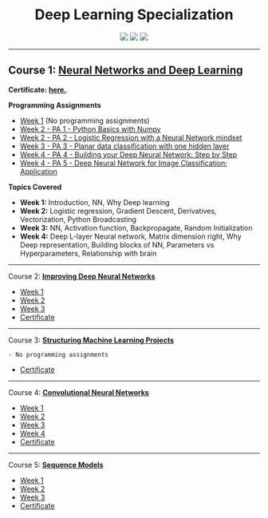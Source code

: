 <h1 align=center>Deep Learning Specialization</h1>

<p align=center>
	<a href="https://www.deeplearning.ai/"><img src="https://img.shields.io/badge/Offered%20By-deeplearning.ai-2a73cc?style=for-the-badge"></a>
	<a href="https://www.coursera.org/instructor/andrewng"><img src="https://img.shields.io/badge/Instructor-Andrew%20Ng-2a73cc?style=for-the-badge"></a>
	<a href="https://www.coursera.org/specializations/deep-learning"><img src="https://img.shields.io/badge/Platform-Coursera-2a73cc?style=for-the-badge&logo=coursera&logoColor=white"></a>
</p>

---

## Course 1: **[Neural Networks and Deep Learning](C1-Neural-Network-and-Deep-Learning)**

**Certificate: [here.](C1-Neural-Network-and-Deep-Learning/Certificate.pdf)**

**Programming Assignments**
- [Week 1]() (No programming assignments)
- [Week 2 - PA 1 - Python Basics with Numpy](C1-Neural-Network-and-Deep-Learning/week-1/W2A1/)
- [Week 2 - PA 2 - Logistic Regression with a Neural Network mindset](C1-Neural-Network-and-Deep-Learning/week-2/W2A2/)
- [Week 3 - PA 3 - Planar data classification with one hidden layer](C1-Neural-Network-and-Deep-Learning/week-3/W3A1/)
- [Week 4 - PA 4 - Building your Deep Neural Network: Step by Step](C1-Neural-Network-and-Deep-Learning/week-4/W4A1/)
- [Week 4 - PA 5 - Deep Neural Network for Image Classification: Application](C1-Neural-Network-and-Deep-Learning/week-4/W4A2/)

**Topics Covered**
- **Week 1:** Introduction, NN, Why Deep learning
- **Week 2:** Logistic regression, Gradient Descent, Derivatives, Vectorization, Python Broadcasting
- **Week 3:** NN, Activation function, Backpropagate, Random Initialization
- **Week 4:** Deep L-layer Neural network, Matrix dimension right, Why Deep representation, Building blocks of NN, Parameters vs Hyperparameters, Relationship with brain

---

Course 2: **[Improving Deep Neural Networks](Improving-Deep-Neural-Networks)**
   - [Week 1](Improving-Deep-Neural-Networks/Week-1)
   - [Week 2](Improving-Deep-Neural-Networks/Week-2)
   - [Week 3](Improving-Deep-Neural-Networks/Week-3)
   - [Certificate](Improving-Deep-Neural-Networks/Certificate.pdf)

---

Course 3: **[Structuring Machine Learning Projects](Structuring-Machine-Learning-Projects)**

   	- No programming assignments

   - [Certificate](Structuring-Machine-Learning-Projects/Certificate.pdf)

---

Course 4: **[Convolutional Neural Networks](Convolutional-Neural-Networks)**
   - [Week 1](Convolutional-Neural-Networks/Week-1)
   - [Week 2](Convolutional-Neural-Networks/Week-2)
   - [Week 3](Convolutional-Neural-Networks/Week-3)
   - [Week 4](Convolutional-Neural-Networks/Week-4)
   - [Certificate](Convolutional-Neural-Networks/Certificate.pdf)

---

Course 5: **[Sequence Models](Sequence-Models)**
   - [Week 1](Sequence-Models/Week-1)
   - [Week 2](Sequence-Models/Week-2)
   - [Week 3](Sequence-Models/Week-3)
   - [Certificate](Sequence-Models/Certificate.pdf)

